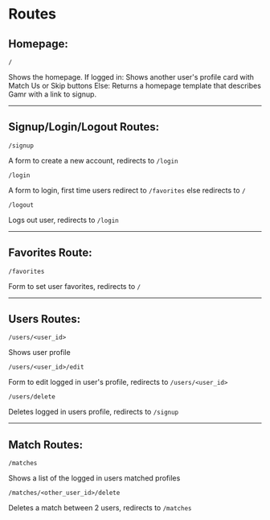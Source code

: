 # Routes

## Homepage:

`/`

Shows the homepage.
If logged in:
Shows another user's profile card with Match Us or Skip buttons
Else:
Returns a homepage template that describes Gamr with a link to signup.

---

## Signup/Login/Logout Routes:

`/signup`

A form to create a new account, redirects to `/login`

`/login`

A form to login, first time users redirect to `/favorites` else redirects to `/`

`/logout`

Logs out user, redirects to `/login`

---

## Favorites Route:

`/favorites`

Form to set user favorites, redirects to `/`

---

## Users Routes:

`/users/<user_id>`

Shows user profile

`/users/<user_id>/edit`

Form to edit logged in user's profile, redirects to `/users/<user_id>`

`/users/delete`

Deletes logged in users profile, redirects to `/signup`

---

## Match Routes:

`/matches`

Shows a list of the logged in users matched profiles

`/matches/<other_user_id>/delete`

Deletes a match between 2 users, redirects to `/matches`

